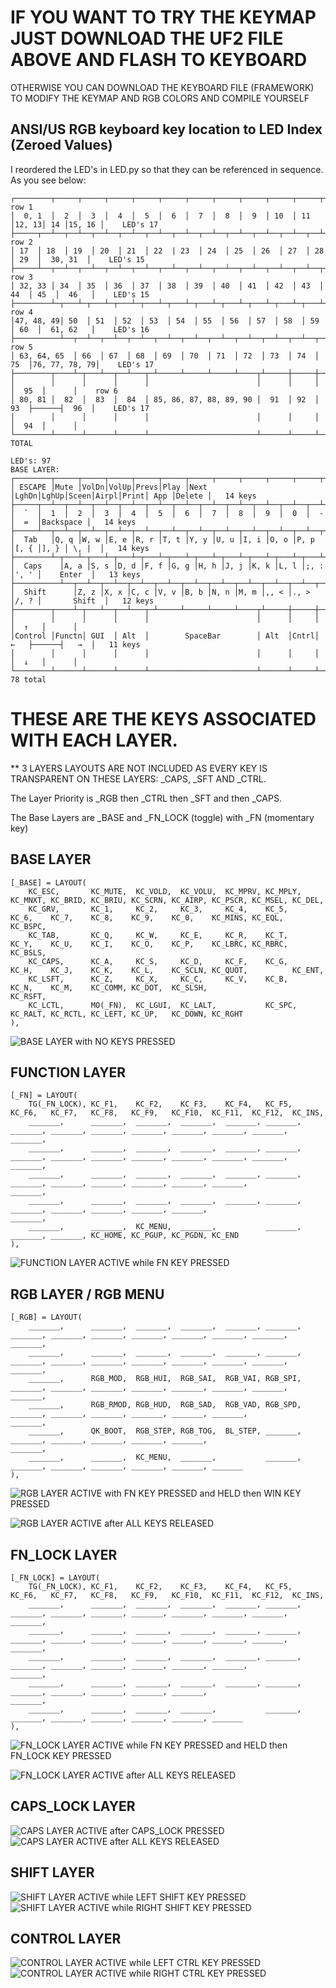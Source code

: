 # IF YOU WANT TO TRY THE KEYMAP JUST DOWNLOAD THE UF2 FILE ABOVE AND FLASH TO KEYBOARD
OTHERWISE YOU CAN DOWNLOAD THE KEYBOARD FILE (FRAMEWORK) TO MODIFY THE KEYMAP AND RGB COLORS AND COMPILE YOURSELF
##
##
## ANSI/US RGB keyboard key location to LED Index (Zeroed Values)
  I reordered the LED's in LED.py so that they can be referenced in sequence. As you see below:

    ┌────────┬─────┬─────┬─────┬─────┬─────┬─────┬─────┬─────┬─────┬─────┬──────┬────┬───────┐    row 1
    │  0, 1  │  2  │  3  │  4  │  5  │  6  │  7  │  8  │  9  │ 10  │ 11  │12, 13│ 14 │15, 16 │    LED's 17
    ├─────┬──┴──┬──┴──┬──┴──┬──┴──┬──┴──┬──┴──┬──┴──┬──┴──┬──┴──┬──┴──┬──┴──┬───┴─┬──┴───────┤    row 2
    │ 17  │ 18  │ 19  │ 20  │ 21  │ 22  | 23  │ 24  │ 25  │ 26  │ 27  │ 28  │ 29  │  30, 31  │    LED's 15
    ├─────┴──┬──┴──┬──┴──┬──┴──┬──┴──┬──┴──┬──┴──┬──┴──┬──┴──┬──┴──┬──┴──┬──┴──┬──┴──┬───────┤    row 3
    │ 32, 33 │ 34  │ 35  │ 36  │ 37  │ 38  │ 39  │ 40  │ 41  │ 42  │ 43  │ 44  │ 45  │  46   │    LED's 15
    ├────────┴─┬───┴─┬───┴─┬───┴─┬───┴─┬───┴─┬───┴─┬───┴─┬───┴─┬───┴─┬───┴─┬───┴─┬───┴───────┤    row 4
    │47, 48, 49│ 50  │ 51  │ 52  │ 53  │ 54  │ 55  │ 56  │ 57  │ 58  │ 59  │ 60  │  61, 62   │    LED's 16
    ├──────────┴──┬──┴──┬──┴──┬──┴──┬──┴──┬──┴──┬──┴──┬──┴──┬──┴──┬──┴──┬──┴──┬──┴───────────┤    row 5
    │ 63, 64, 65  │ 66  │ 67  │ 68  │ 69  │ 70  │ 71  │ 72  │ 73  │ 74  │ 75  │76, 77, 78, 79│    LED's 17
    ├────────┬────┴─┬───┴──┬──┴───┬─┴─────┴─────┴─────┴────┬┴─────┼─────┼─────┴┬──────┬──────┤    
    │        │      │      │      │                        │      │     │      │  95  │      │    row 6
    │ 80, 81 │  82  │  83  │  84  │ 85, 86, 87, 88, 89, 90 │  91  │ 92  │  93  ├──────┤  96  │    LED's 17
    │        │      │      │      │                        │      │     │      │  94  │      │    
    └────────┴──────┴──────┴──────┴────────────────────────┴──────┴─────┴──────┴──────┴──────┘   TOTAL
                                                                                              LED's: 97
    BASE LAYER:
	┌────────┬─────┬─────┬─────┬─────┬─────┬─────┬─────┬─────┬─────┬─────┬─────┬─────┬───────┐
	│ ESCAPE │Mute │VolDn│VolUp│Prevs│Play │Next │LghDn│LghUp│Sceen│Airpl│Print│ App │Delete │   14 keys
	├─────┬──┴──┬──┴──┬──┴──┬──┴──┬──┴──┬──┴──┬──┴──┬──┴──┬──┴──┬──┴──┬──┴──┬───┴─┬──┴───────┤
	│  `  │  1  │  2  │  3  │  4  │  5  │  6  │  7  │  8  │  9  │  0  │  -  │  =  │Backspace │   14 keys
	├─────┴──┬──┴──┬──┴──┬──┴──┬──┴──┬──┴──┬──┴──┬──┴──┬──┴──┬──┴──┬──┴──┬──┴──┬──┴──┬───────┤
	│  Tab   │Q, q │W, w │E, e │R, r │T, t │Y, y │U, u │I, i │O, o │P, p │[, { │], } │ \, |  │   14 keys
	├────────┴─┬───┴─┬───┴─┬───┴─┬───┴─┬───┴─┬───┴─┬───┴─┬───┴─┬───┴─┬───┴─┬───┴─┬───┴───────┤
	│  Caps    │A, a │S, s │D, d │F, f │G, g │H, h │J, j │K, k │L, l │;, : │', ' │    Enter  │   13 keys
	├──────────┴──┬──┴──┬──┴──┬──┴──┬──┴──┬──┴──┬──┴──┬──┴──┬──┴──┬──┴──┬──┴──┬──┴───────────┤
	│  Shift      │Z, z │X, x │C, c │V, v │B, b │N, n │M, m │,, < │., > │/, ? │       Shift  │   12 keys
	├────────┬────┴─┬───┴──┬──┴───┬─┴─────┴─────┴─────┴────┬┴─────┼─────┼─────┴┬──────┬──────┤
	│        │      │      │      │                        │      │     │      │  ↑   │      │
	│Control │Functn│ GUI  │ Alt  │        SpaceBar        │ Alt  │Cntrl│  ←   ├──────┤   →  │   11 keys
	│        │      │      │      │                        │      │     │      │  ↓   │      │
	└────────┴──────┴──────┴──────┴────────────────────────┴──────┴─────┴──────┴──────┴──────┘   78 total



# THESE ARE THE KEYS ASSOCIATED WITH EACH LAYER.
  ** 3 LAYERS LAYOUTS ARE NOT INCLUDED AS EVERY KEY IS TRANSPARENT ON THESE LAYERS: _CAPS, _SFT AND _CTRL.

The Layer Priority is _RGB then _CTRL then _SFT and then _CAPS.

The Base Layers are _BASE and _FN_LOCK (toggle)  with _FN (momentary key)

 ## BASE LAYER 

    [_BASE] = LAYOUT(
        KC_ESC,       KC_MUTE,  KC_VOLD,  KC_VOLU,  KC_MPRV, KC_MPLY, KC_MNXT, KC_BRID, KC_BRIU, KC_SCRN, KC_AIRP, KC_PSCR, KC_MSEL, KC_DEL,
        KC_GRV,       KC_1,     KC_2,     KC_3,     KC_4,    KC_5,    KC_6,    KC_7,    KC_8,    KC_9,    KC_0,    KC_MINS, KC_EQL,  KC_BSPC,
        KC_TAB,       KC_Q,     KC_W,     KC_E,     KC_R,    KC_T,    KC_Y,    KC_U,    KC_I,    KC_O,    KC_P,    KC_LBRC, KC_RBRC, KC_BSLS,
        KC_CAPS,      KC_A,     KC_S,     KC_D,     KC_F,    KC_G,    KC_H,    KC_J,    KC_K,    KC_L,    KC_SCLN, KC_QUOT,          KC_ENT,
        KC_LSFT,      KC_Z,     KC_X,     KC_C,     KC_V,    KC_B,    KC_N,    KC_M,    KC_COMM, KC_DOT,  KC_SLSH,                   KC_RSFT,
        KC_LCTL,      MO(_FN),  KC_LGUI,  KC_LALT,           KC_SPC,                    KC_RALT, KC_RCTL, KC_LEFT, KC_UP,   KC_DOWN, KC_RGHT
    ),

![BASE LAYER with NO KEYS PRESSED](https://github.com/user-attachments/assets/021c029c-2015-476c-bb77-26cfc49801d1)


## FUNCTION LAYER
   
    [_FN] = LAYOUT(
        TG(_FN_LOCK), KC_F1,    KC_F2,    KC_F3,    KC_F4,   KC_F5,   KC_F6,   KC_F7,   KC_F8,   KC_F9,   KC_F10,  KC_F11,  KC_F12,  KC_INS,
        _______,      _______,  _______,  _______,  _______, _______, _______, _______, _______, _______, _______, _______, _______, _______,
        _______,      _______,  _______,  _______,  _______, _______, _______, _______, _______, _______, _______, _______, _______, _______,
        _______,      _______,  _______,  _______,  _______, _______, _______, _______, _______, _______, _______, _______,          _______,
        _______,      _______,  _______,  _______,  _______, _______, _______, _______, _______, _______, _______,                   _______,
        _______,      _______,  KC_MENU,  _______,           _______,                   _______, _______, KC_HOME, KC_PGUP, KC_PGDN, KC_END
    ),

![FUNCTION LAYER ACTIVE while FN KEY PRESSED](https://github.com/user-attachments/assets/6f8298f3-925f-43d4-a292-17aaf6d28718)

## RGB LAYER / RGB MENU

    [_RGB] = LAYOUT(
        _______,      _______,  _______,  _______,  _______, _______, _______, _______, _______, _______, _______, _______, _______, _______,
        _______,      _______,  _______,  _______,  _______, _______, _______, _______, _______, _______, _______, _______, _______, _______,
        _______,      RGB_MOD,  RGB_HUI,  RGB_SAI,  RGB_VAI, RGB_SPI, _______, _______, _______, _______, _______, _______, _______, _______,
        _______,      RGB_RMOD, RGB_HUD,  RGB_SAD,  RGB_VAD, RGB_SPD, _______, _______, _______, _______, _______, _______,          _______,
        _______,      QK_BOOT,  RGB_STEP, RGB_TOG,  BL_STEP, _______, _______, _______, _______, _______, _______,                   _______,
        _______,      _______,  KC_MENU,  _______,           _______,                   _______, _______, _______, _______, _______, _______
    ),

![RGB LAYER ACTIVE with FN KEY PRESSED and HELD then WIN KEY PRESSED](https://github.com/user-attachments/assets/1dc1de66-c637-4af9-9c88-90be8d0d196e)

![RGB LAYER ACTIVE after ALL KEYS RELEASED](https://github.com/user-attachments/assets/2552af36-b674-43fc-979e-b3e3fe27b9f0)

## FN_LOCK LAYER


    [_FN_LOCK] = LAYOUT(
        TG(_FN_LOCK), KC_F1,    KC_F2,    KC_F3,    KC_F4,   KC_F5,   KC_F6,   KC_F7,   KC_F8,   KC_F9,   KC_F10,  KC_F11,  KC_F12,  KC_INS,
        _______,      _______,  _______,  _______,  _______, _______, _______, _______, _______, _______, _______, _______, _______, _______,
        _______,      _______,  _______,  _______,  _______, _______, _______, _______, _______, _______, _______, _______, _______, _______,
        _______,      _______,  _______,  _______,  _______, _______, _______, _______, _______, _______, _______, _______,          _______,
        _______,      _______,  _______,  _______,  _______, _______, _______, _______, _______, _______, _______,                   _______,
        _______,      _______,  _______,  _______,           _______,                   _______, _______, _______, _______, _______, _______
    ),

![FN_LOCK LAYER ACTIVE while FN KEY PRESSED and HELD then FN_LOCK KEY PRESSED](https://github.com/user-attachments/assets/bf603023-10fd-45e7-b5e8-7551a93366d9)

![FN_LOCK LAYER ACTIVE after ALL KEYS RELEASED](https://github.com/user-attachments/assets/37640774-93cb-4a59-bd3d-8f3530cc7850)

## CAPS_LOCK LAYER

![CAPS LAYER ACTIVE after CAPS_LOCK PRESSED](https://github.com/user-attachments/assets/501e39be-1105-431e-9c01-ce2a3f1f2b10)
![CAPS LAYER ACTIVE after ALL KEYS RELEASED](https://github.com/user-attachments/assets/dcbb174f-94c3-4914-b67f-d335feec11c1)

## SHIFT LAYER

![SHIFT LAYER ACTIVE while LEFT SHIFT KEY PRESSED](https://github.com/user-attachments/assets/c506fa71-8765-4cc5-8c79-560a888a321d)
![SHIFT LAYER ACTIVE while RIGHT SHIFT KEY PRESSED](https://github.com/user-attachments/assets/0a768094-dc2d-4f99-8311-6b363de4c873)

## CONTROL LAYER

![CONTROL LAYER ACTIVE while LEFT CTRL KEY PRESSED](https://github.com/user-attachments/assets/1981b8f5-fc24-4015-90eb-e6c29875f490)
![CONTROL LAYER ACTIVE while RIGHT CTRL KEY PRESSED](https://github.com/user-attachments/assets/b061cc90-23d2-4e77-9c96-48afa82fcc4c)

